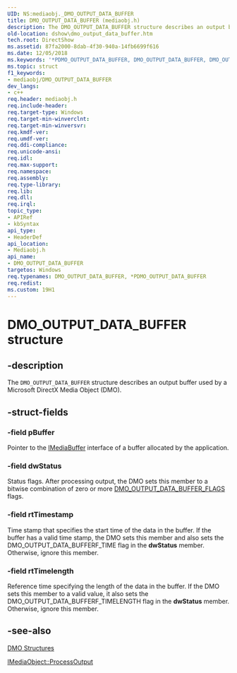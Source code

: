 ```yaml
---
UID: NS:mediaobj._DMO_OUTPUT_DATA_BUFFER
title: DMO_OUTPUT_DATA_BUFFER (mediaobj.h)
description: The DMO_OUTPUT_DATA_BUFFER structure describes an output buffer used by a Microsoft DirectX Media Object (DMO).
old-location: dshow\dmo_output_data_buffer.htm
tech.root: DirectShow
ms.assetid: 87fa2000-8dab-4f30-940a-14fb6699f616
ms.date: 12/05/2018
ms.keywords: '*PDMO_OUTPUT_DATA_BUFFER, DMO_OUTPUT_DATA_BUFFER, DMO_OUTPUT_DATA_BUFFER structure [DirectShow], DMO_OUTPUT_DATA_BUFFERStructure, PDMO_OUTPUT_DATA_BUFFER, PDMO_OUTPUT_DATA_BUFFER structure pointer [DirectShow], dshow.dmo_output_data_buffer, mediaobj/DMO_OUTPUT_DATA_BUFFER, mediaobj/PDMO_OUTPUT_DATA_BUFFER'
ms.topic: struct
f1_keywords:
- mediaobj/DMO_OUTPUT_DATA_BUFFER
dev_langs:
- c++
req.header: mediaobj.h
req.include-header: 
req.target-type: Windows
req.target-min-winverclnt: 
req.target-min-winversvr: 
req.kmdf-ver: 
req.umdf-ver: 
req.ddi-compliance: 
req.unicode-ansi: 
req.idl: 
req.max-support: 
req.namespace: 
req.assembly: 
req.type-library: 
req.lib: 
req.dll: 
req.irql: 
topic_type:
- APIRef
- kbSyntax
api_type:
- HeaderDef
api_location:
- Mediaobj.h
api_name:
- DMO_OUTPUT_DATA_BUFFER
targetos: Windows
req.typenames: DMO_OUTPUT_DATA_BUFFER, *PDMO_OUTPUT_DATA_BUFFER
req.redist: 
ms.custom: 19H1
---
```


# DMO_OUTPUT_DATA_BUFFER structure


## -description



The <code>DMO_OUTPUT_DATA_BUFFER</code> structure describes an output buffer used by a Microsoft DirectX Media Object (DMO).




## -struct-fields




### -field pBuffer

Pointer to the <a href="https://docs.microsoft.com/windows/desktop/api/mediaobj/nn-mediaobj-imediabuffer">IMediaBuffer</a> interface of a buffer allocated by the application.


### -field dwStatus

Status flags. After processing output, the DMO sets this member to a bitwise combination of zero or more <a href="https://docs.microsoft.com/windows/desktop/api/mediaobj/ne-mediaobj-_dmo_output_data_buffer_flags">DMO_OUTPUT_DATA_BUFFER_FLAGS</a> flags.


### -field rtTimestamp

Time stamp that specifies the start time of the data in the buffer. If the buffer has a valid time stamp, the DMO sets this member and also sets the DMO_OUTPUT_DATA_BUFFERF_TIME flag in the <b>dwStatus</b> member. Otherwise, ignore this member.


### -field rtTimelength

Reference time specifying the length of the data in the buffer. If the DMO sets this member to a valid value, it also sets the DMO_OUTPUT_DATA_BUFFERF_TIMELENGTH flag in the <b>dwStatus</b> member. Otherwise, ignore this member.


## -see-also




<a href="https://docs.microsoft.com/windows/desktop/DirectShow/dmo-structures">DMO Structures</a>



<a href="https://docs.microsoft.com/windows/desktop/api/mediaobj/nf-mediaobj-imediaobject-processoutput">IMediaObject::ProcessOutput</a>
 

 

